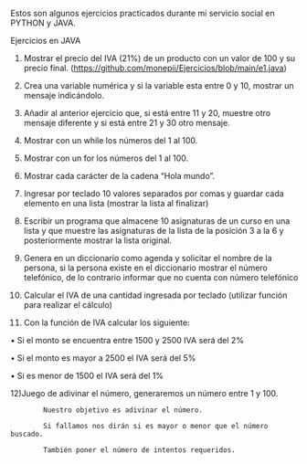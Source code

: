 Estos son algunos ejercicios practicados durante mi servicio social en PYTHON y JAVA.

Ejercicios en JAVA

1) Mostrar el precio del IVA (21%) de un producto con un valor de 100 y su precio final.
   (https://github.com/monepii/Ejercicios/blob/main/e1.java)
2) Crea una variable numérica y si la variable esta entre 0 y 10, mostrar un mensaje indicándolo.

3) Añadir al anterior ejercicio que, si está entre 11 y 20, muestre otro mensaje diferente y si está entre 21 y 30 otro mensaje.

4) Mostrar con un while los números del 1 al 100.

5) Mostrar con un for los números del 1 al 100.

6) Mostrar cada carácter de la cadena “Hola mundo”.

7) Ingresar por teclado 10 valores separados por comas y guardar cada elemento en una lista (mostrar la lista al finalizar)

8) Escribir un programa que almacene 10 asignaturas de un curso en una lista y que muestre las asignaturas de la lista de la posición 3 a la 6 y posteriormente mostrar la lista original.

9) Genera en un diccionario como agenda y solicitar el nombre de la persona, si la persona existe en el diccionario mostrar el número telefónico, de lo contrario informar que no cuenta con número telefónico

10) Calcular el IVA de una cantidad ingresada por teclado (utilizar función para realizar el cálculo)

11) Con la función de IVA calcular los siguiente:

• Si el monto se encuentra entre 1500 y 2500 IVA será del 2%

• Si el monto es mayor a 2500 el IVA será del 5%

• Si es menor de 1500 el IVA será del 1%

12)Juego de adivinar el número, generaremos un número entre 1 y 100.

            Nuestro objetivo es adivinar el número.

            Si fallamos nos dirán si es mayor o menor que el número buscado.

            También poner el número de intentos requeridos.  

 
